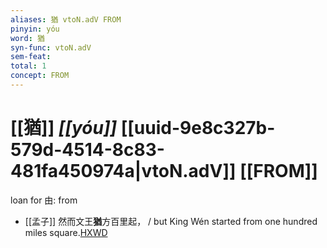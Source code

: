 ```yaml
---
aliases: 猶 vtoN.adV FROM
pinyin: yóu
word: 猶
syn-func: vtoN.adV
sem-feat: 
total: 1
concept: FROM 
---
```

# [[猶]] *[[yóu]]*  [[uuid-9e8c327b-579d-4514-8c83-481fa450974a|vtoN.adV]] [[FROM]]
loan for 由: from
 - [[孟子]] 然而文王**猶**方百里起， / but King Wén started from one hundred miles square.[HXWD](https://hxwd.org/textview.html?location=KR1h0001_tls_003-6a.18)
